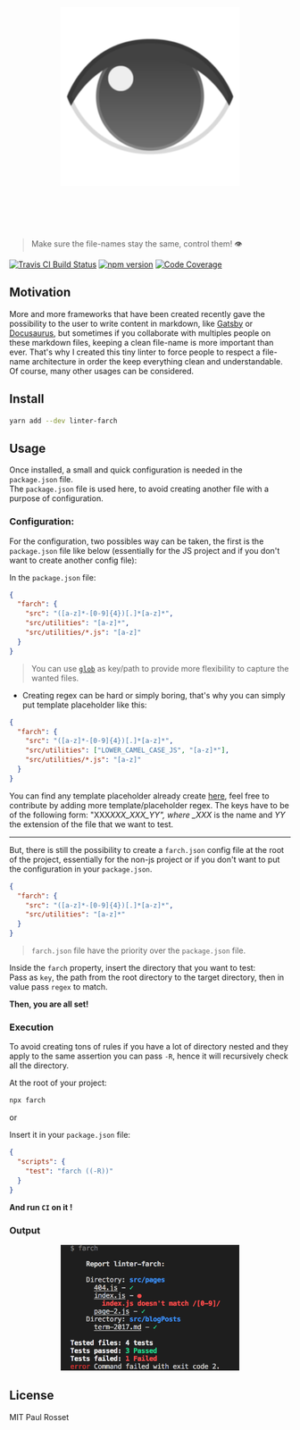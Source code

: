 <h1 align="center">
	<br>
	<br>
	<img width="320" src="media/logo.png" alt="farch">
	<br>
	<br>
	<br>
</h1>

> Make sure the file-names stay the same, control them! 👁

[![Travis CI Build Status](https://travis-ci.org/PaulRosset/linter-farch.svg?branch=master)](https://travis-ci.org/PaulRosset/linter-farch)
[![npm version](https://badge.fury.io/js/linter-farch.svg)](https://badge.fury.io/js/linter-farch)
[![Code Coverage](https://img.shields.io/codecov/c/github/PaulRosset/linter-farch.svg)](https://travis-ci.org/PaulRosset/linter-farch)

## Motivation

More and more frameworks that have been created recently gave the possibility to the user to write content in markdown, like [Gatsby](https://github.com/gatsbyjs/gatsby) or [Docusaurus](https://github.com/facebook/docusaurus), but sometimes if you collaborate with multiples people on these markdown files, keeping a clean file-name is more important than ever. That's why I created this tiny linter to force people to respect a file-name architecture in order the keep everything clean and understandable.  
Of course, many other usages can be considered.

## Install

```sh
yarn add --dev linter-farch
```

## Usage

Once installed, a small and quick configuration is needed in the `package.json` file.  
The `package.json` file is used here, to avoid creating another file with a purpose of configuration.

### Configuration:

For the configuration, two possibles way can be taken, the first is the `package.json` file like below (essentially for the JS project and if you don't want to create another config file):

In the `package.json` file:

```json
{
  "farch": {
    "src": "([a-z]*-[0-9]{4})[.]*[a-z]*",
    "src/utilities": "[a-z]*",
    "src/utilities/*.js": "[a-z]"
  }
}
```

> You can use [`glob`](http://man7.org/linux/man-pages/man3/glob.3.html) as key/path to provide more flexibility to capture the wanted files.

* Creating regex can be hard or simply boring, that's why you can simply put template placeholder like this:

```json
{
  "farch": {
    "src": "([a-z]*-[0-9]{4})[.]*[a-z]*",
    "src/utilities": ["LOWER_CAMEL_CASE_JS", "[a-z]*"],
    "src/utilities/*.js": "[a-z]"
  }
}
```

You can find any template placeholder already create [here](https://github.com/PaulRosset/linter-farch/blob/master/src/template.js), feel free to contribute by adding more template/placeholder regex. The keys have to be of the following form: "XXX*XXX_XXX_YY", where \_XXX* is the name and _YY_ the extension of the file that we want to test.

---

But, there is still the possibility to create a `farch.json` config file at the root of the project, essentially for the non-js project or if you don't want to put the configuration in your `package.json`.

```json
{
  "farch": {
    "src": "([a-z]*-[0-9]{4})[.]*[a-z]*",
    "src/utilities": "[a-z]*"
  }
}
```

> `farch.json` file have the priority over the `package.json` file.

Inside the `farch` property, insert the directory that you want to test:  
Pass as `key`, the path from the root directory to the target directory, then in value pass `regex` to match.

**Then, you are all set!**

### Execution

To avoid creating tons of rules if you have a lot of directory nested and they apply to the same assertion you can pass `-R`, hence it will recursively check all the directory.

At the root of your project:

```sh
npx farch
```

or

Insert it in your `package.json` file:

```json
{
  "scripts": {
    "test": "farch ((-R))"
  }
}
```

**And run `CI` on it !**

### Output

<div align="center">
	<img src="media/demo1.png" width="320" alt="output-farch"/>
</div>

## License

MIT Paul Rosset
